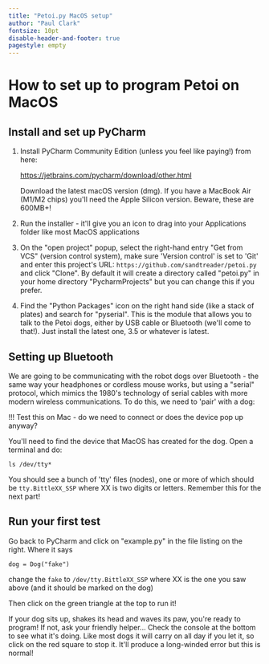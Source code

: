 ```yaml
---
title: "Petoi.py MacOS setup"
author: "Paul Clark"
fontsize: 10pt
disable-header-and-footer: true
pagestyle: empty
---
```


# How to set up to program Petoi on MacOS

## Install and set up PyCharm

1. Install PyCharm Community Edition (unless you feel like paying!) from here:

   https://jetbrains.com/pycharm/download/other.html

   Download the latest macOS version (dmg).  If you have a MacBook Air
   (M1/M2 chips) you'll need the Apple Silicon version.
   Beware, these are 600MB+!

2. Run the installer - it'll give you an icon to drag into your
   Applications folder like most MacOS applications

3. On the "open project" popup, select the right-hand entry "Get from
   VCS" (version control system), make sure 'Version control' is set
   to 'Git' and enter this project's URL:
   `https://github.com/sandtreader/petoi.py` and click "Clone".  By
   default it will create a directory called "petoi.py" in your home
   directory "PycharmProjects" but you can change this if you prefer.

4. Find the "Python Packages" icon on the right hand side (like a
   stack of plates) and search for "pyserial".  This is the module
   that allows you to talk to the Petoi dogs, either by USB cable or
   Bluetooth (we'll come to that!).  Just install the latest one, 3.5
   or whatever is latest.

## Setting up Bluetooth

We are going to be communicating with the robot dogs over Bluetooth -
the same way your headphones or cordless mouse works, but using a
"serial" protocol, which mimics the 1980's technology of serial cables
with more modern wireless communications.  To do this, we need to
'pair' with a dog:

!!! Test this on Mac - do we need to connect or does the device pop up
anyway?

You'll need to find the device that MacOS has created for the dog.  Open
a terminal and do:

```
ls /dev/tty*
```

You should see a bunch of 'tty' files (nodes), one or more of which should
be `tty.BittleXX_SSP` where XX is two digits or letters.  Remember this
for the next part!

## Run your first test

Go back to PyCharm and click on "example.py" in the file listing on the
right.  Where it says

```
dog = Dog("fake")
```

change the `fake` to `/dev/tty.BittleXX_SSP` where XX is the one you saw
above (and it should be marked on the dog)

Then click on the green triangle at the top to run it!

If your dog sits up, shakes its head and waves its paw, you're ready
to program!  If not, ask your friendly helper...  Check the console at
the bottom to see what it's doing.  Like most dogs it will carry on
all day if you let it, so click on the red square to stop it.  It'll
produce a long-winded error but this is normal!


